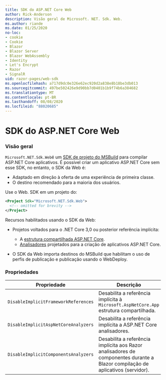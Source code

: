 ```yaml
---
title: SDK do ASP.NET Core Web
author: Rick-Anderson
description: Visão geral de Microsoft. NET. Sdk. Web.
ms.author: riande
ms.date: 01/25/2020
no-loc:
- cookie
- Cookie
- Blazor
- Blazor Server
- Blazor WebAssembly
- Identity
- Let's Encrypt
- Razor
- SignalR
uid: razor-pages/web-sdk
ms.openlocfilehash: a717d9dc0e326e62ec920d2a838e8b18be3db013
ms.sourcegitcommit: 497be502426e9d90bb7d0401b1b9f74b6a384682
ms.translationtype: MT
ms.contentlocale: pt-BR
ms.lasthandoff: 08/08/2020
ms.locfileid: "88020685"
---
```

# <a name="aspnet-core-web-sdk"></a>SDK do ASP.NET Core Web

### <a name="overview"></a>Visão geral

`Microsoft.NET.Sdk.Web`é um [SDK de projeto do MSBuild](https://docs.microsoft.com/visualstudio/msbuild/how-to-use-project-sdk) para compilar ASP.NET Core aplicativos. É possível criar um aplicativo ASP.NET Core sem esse SDK, no entanto, o SDK da Web é:

* Adaptado em direção à oferta de uma experiência de primeira classe.
* O destino recomendado para a maioria dos usuários.

Use o Web. SDK em um projeto do:

  ```xml
  <Project Sdk="Microsoft.NET.Sdk.Web">
    <!-- omitted for brevity -->
  </Project>
  ```

Recursos habilitados usando o SDK da Web:

* Projetos voltados para o .NET Core 3,0 ou posterior referência implícita:

  * A [estrutura compartilhada ASP.NET Core](xref:fundamentals/metapackage-app).
  * [Analisadores](/visualstudio/extensibility/getting-started-with-roslyn-analyzers) projetados para a criação de aplicativos ASP.NET Core.
* O SDK da Web importa destinos do MSBuild que habilitam o uso de perfis de publicação e publicação usando o WebDeploy.

### <a name="properties"></a>Propriedades

| Propriedade | Descrição |
| -------- | ----------- |
| `DisableImplicitFrameworkReferences` | Desabilita a referência implícita à `Microsoft.AspNetCore.App` estrutura compartilhada. |
| `DisableImplicitAspNetCoreAnalyzers` | Desabilita a referência implícita a ASP.NET Core analisadores. |
| `DisableImplicitComponentsAnalyzers` | Desabilita a referência implícita aos Razor analisadores de componentes durante a Blazor compilação de aplicativos (servidor). |
